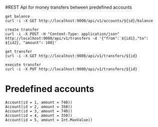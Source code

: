 #REST Api for money transfers between predefined accounts

```
get balance
curl -i -X GET http://localhost:9000/api/v1/accounts/${id}/balance

create transfer
curl -i -X POST -H "Content-Type: application/json" http://localhost:9000/api/v1/transfers -d '{"from": ${id1},"to": ${id2}, "amount": 100}'

get transfer
curl -i -X GET http://localhost:9000/api/v1/transfers/${id}

execute transfer
curl -i -X PUT http://localhost:9000/api/v1/transfers/${id}
```

# Predefined accounts

```
Account(id = 1, amount = 740))
Account(id = 2, amount = 350))
Account(id = 3, amount = 740))
Account(id = 4, amount = 350))
Account(id = 5, amount = Int.MaxValue))
```
